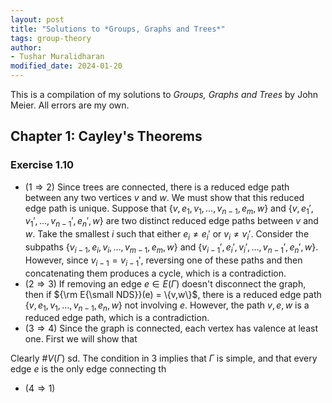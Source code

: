 ```yaml
---
layout: post
title: "Solutions to *Groups, Graphs and Trees*"
tags: group-theory
author:
- Tushar Muralidharan
modified_date: 2024-01-20
---
```


This is a compilation of my solutions to *Groups, Graphs and Trees* by John Meier. All errors are my own.

## Chapter 1: Cayley's Theorems

### Exercise 1.10

- ($1 \Rightarrow 2$) Since trees are connected, there is a reduced edge path between any two vertices $v$ and $w$. We must show that this reduced edge path is unique. Suppose that $\{v,e_1,v_1,\ldots,v_{n-1},e_m,w\}$ and $\{v,e_1',v_1',\ldots,v_{n-1}',e_n',w\}$ are two distinct reduced edge paths between $v$ and $w$. Take the smallest $i$ such that either $e_i \neq e_i'$ or $v_i \neq v_i'$. Consider the subpaths $\{v_{i-1},e_i,v_i,\ldots,v_{m-1},e_m,w\}$ and $\{v_{i-1}',e_i',v_i',\ldots,v_{n-1}',e_n',w\}$. However, since $v_{i-1} = v_{i-1}'$, reversing one of these paths and then concatenating them produces a cycle, which is a contradiction. 
- ($2 \Rightarrow 3$) If removing an edge $e \in E(\Gamma)$ doesn't disconnect the graph, then if ${\rm E{\small NDS}}(e) = \{v,w\}$, there is a reduced edge path $\{v,e_1,v_1,\ldots,v_{n-1},e_n,w\}$ not involving $e$. However, the path ${v,e,w}$ is a reduced edge path, which is a contradiction.
- ($3 \Rightarrow 4$) Since the graph is connected, each vertex has valence at least one. First we will show that 

Clearly $\#V(\Gamma)$ sd. The condition in 3 implies that $\Gamma$ is simple, and that every edge $e$ is the only edge connecting th
- ($4 \Rightarrow 1$) 